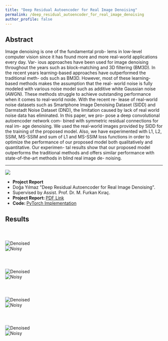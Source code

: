```yaml
---
title: "Deep Residual Autoencoder for Real Image Denoising"
permalink: /deep_residual_autoencoder_for_real_image_denoising
author_profile: false
---
```


<script src="assets/js/plugins/BeerSlider.js"></script>

## Abstract

Image denoising is one of the fundamental prob- lems in low-level computer vision since it has found more and more real-world applications every day. Var- ious approaches have been used for image denoising throughout the years such as block-matching and 3D filtering (BM3D). In the recent years learning-based approaches have outperformed the traditional meth- ods such as BM3D. However, most of these learning- based methods makes the assumption that the real- world noise is fully modeled with various noise model such as additive white Gaussian noise (AWGN). These methods struggle to achieve outstanding performance when it comes to real-world noide. With the recent re- lease of real-world noise datasets such as Smartphone Image Denoising Dataset (SIDD) and Darmstadt Noise Dataset (DND), the limitation caused by lack of real world noise data has eliminated. In this paper, we pro- pose a deep convolutional autoencoder network com- bined with symmetric residual connections for real im- age denoising. We used the real-world images provided by SIDD for the training of the proposed model. Also, we have experimented with L1, L2, SSIM, MS-SSIM and sum of L1 and MS-SSIM loss functions in order to optimize the performance of our proposed model both qualitatively and quantitative. Our experimen- tal results show that our proposed model outperforms the traditional methods and offers similar performance with state-of-the-art methods in blind real image de- noising.

---

<div class="paper-info">

  <div class="paper-info paper-image">
    <img src="assets/images/cs402_report_image.png" href="./assets/cs402_report.pdf">
  </div>

  <div class="paper-info paper-data">

  <ul>
    <li><b>Project Report</b></li>
    <li>Doğa Yılmaz "Deep Residual Autoencoder for Real Image Denoising".</li>
    <li>Supervised by Assist. Prof. Dr. M. Furkan Kıraç.</li>
    <li><b>Project Report: </b><a href="./assets/deep_residual_autoencoder_for_real_image_denoising.pdf">PDF Link</a></li>
    <li><b>Code: </b> <a href='https://github.com/yilmazdoga/Deep_Residual_Autoencoder_for_Real_Image_Denoising'>PyTorch Implementation</a></li>
  </ul>

  </div>

</div>


## Results

<div class="beer-container">
  <header>

  </header>
  <div id="compare0" class="beer-slider" data-beer-label="Denoised">
    <img src="assets/images/DENOISED_0.png"  alt="Denoised">
    <div class="beer-reveal" data-beer-label="Noisy">
      <img src="assets/images/NOISY_0.png"  alt="Noisy">
  </div>
</div>
</div>

<div class="beer-container">
  <header>

  </header>
  <div id="compare1" class="beer-slider" data-beer-label="Denoised">
    <img src="assets/images/DENOISED_1.png"  alt="Denoised">
    <div class="beer-reveal" data-beer-label="Noisy">
      <img src="assets/images/NOISY_1.png"  alt="Noisy">
  </div>
</div>
</div>

<div class="beer-container">
  <header>

  </header>
  <div id="compare2" class="beer-slider" data-beer-label="Denoised">
    <img src="assets/images/DENOISED_2.png"  alt="Denoised">
    <div class="beer-reveal" data-beer-label="Noisy">
      <img src="assets/images/NOISY_2.png"  alt="Noisy">
  </div>
</div>
</div>

<div class="beer-container">
  <header>

  </header>
  <div id="compare3" class="beer-slider" data-beer-label="Denoised">
    <img src="assets/images/AEv2_0_DENOISED_Big.png"  alt="Denoised">
    <div class="beer-reveal" data-beer-label="Noisy">
      <img src="assets/images/NOISY_Big.png"  alt="Noisy">
  </div>
</div>
</div>

<script>
  new BeerSlider( document.getElementById( "compare0" ) );
  new BeerSlider( document.getElementById( "compare1" ) );
  new BeerSlider( document.getElementById( "compare2" ) );
  new BeerSlider( document.getElementById( "compare3" ) );
</script>
